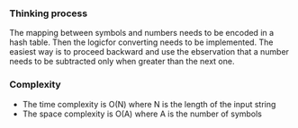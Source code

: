 ### Thinking process

The mapping between symbols and numbers needs to be encoded in a hash table.
Then the logicfor converting needs to be implemented. The easiest way is to proceed backward
and use the ebservation that a number needs to be subtracted only when greater than the next one.

### Complexity

* The time complexity is O(N) where N is the length of the input string
*  The space complexity is O(A) where A is the number of symbols 
